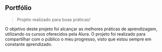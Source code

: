 ## Portfólio
> Projeto realizado para boas práticas!

O objetivo deste projeto foi alcançar as melhores práticas de aprendizagem, utilizando os cursos oferecidos pela Alura. 
O projeto foi realizado para compartilhar com o público o meu progresso, visto que estou sempre em constante aprendizado.
